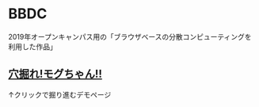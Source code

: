 # BBDC
2019年オープンキャンパス用の「ブラウザベースの分散コンピューティングを利用した作品」

## [穴掘れ!モグちゃん!!](https://cdlab-sit.github.io/BBDC/design/html-test/menu.html)
↑クリックで掘り進むデモページ

